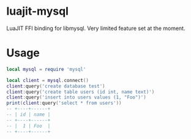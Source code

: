 # luajit-mysql

LuaJIT FFI binding for libmysql. Very limited feature set at the moment.

# Usage

```lua
local mysql = require 'mysql'

local client = mysql.connect()
client:query('create database test')
client:query('create table users (id int, name text)')
client:query('insert into users values (1, "Foo")')
print(client:query('select * from users'))
-- +----+------+
-- | id | name |
-- +----+------+
-- |  1 | Foo  |
-- +----+------+
```
